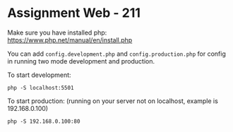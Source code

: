 # Assignment Web - 211
Make sure you have installed php:
https://www.php.net/manual/en/install.php

You can add `config.development.php` and `config.production.php` for config in running two mode development and production.

To start development:
```
php -S localhost:5501
```
To start production: (running on your server not on localhost, example is 192.168.0.100) 
```
php -S 192.168.0.100:80
```